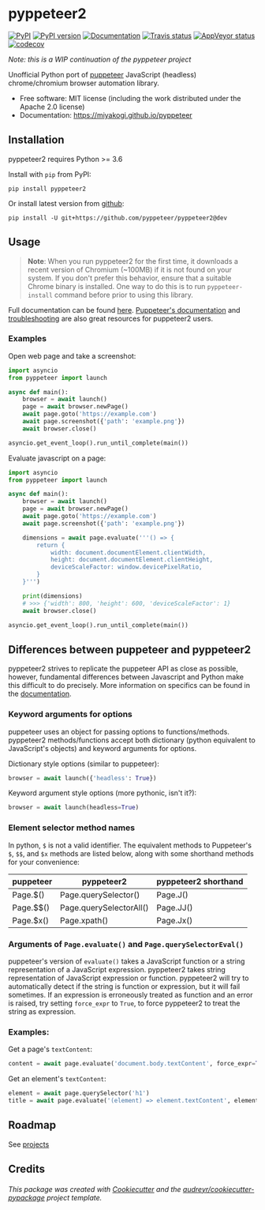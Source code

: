 pyppeteer2
==========

[![PyPI](https://img.shields.io/pypi/v/pyppeteer2.svg)](https://pypi.python.org/pypi/pyppeteer2)
[![PyPI version](https://img.shields.io/pypi/pyversions/pyppeteer2.svg)](https://pypi.python.org/pypi/pyppeteer2)
[![Documentation](https://img.shields.io/badge/docs-latest-brightgreen.svg)](https://miyakogi.github.io/pyppeteer2)
[![Travis status](https://travis-ci.org/miyakogi/pyppeteer2.svg)](https://travis-ci.org/miyakogi/pyppeteer2)
[![AppVeyor status](https://ci.appveyor.com/api/projects/status/nb53tkg9po8v1blk?svg=true)](https://ci.appveyor.com/project/miyakogi/pyppeteer2)
[![codecov](https://codecov.io/gh/miyakogi/pyppeteer2/branch/master/graph/badge.svg)](https://codecov.io/gh/miyakogi/pyppeteer2)

_Note: this is a WIP continuation of the pyppeteer project_  

Unofficial Python port of [puppeteer](https://github.com/GoogleChrome/puppeteer) JavaScript (headless) chrome/chromium browser automation library.

* Free software: MIT license (including the work distributed under the Apache 2.0 license)
* Documentation: https://miyakogi.github.io/pyppeteer

## Installation

pyppeteer2 requires Python >= 3.6

Install with `pip` from PyPI:

```
pip install pyppeteer2
```

Or install latest version from [github](https://github.com/pyppeteer/pyppeteer2/):

```
pip install -U git+https://github.com/pyppeteer/pyppeteer2@dev
```

## Usage

> **Note**: When you run pyppeteer2 for the first time, it downloads a recent version of Chromium (~100MB) if it is not found on your system.
> If you don't prefer this behavior, ensure that a suitable Chrome binary is installed. One way to do this is to run `pyppeteer-install` command before prior to using this library.

Full documentation can be found [here](https://miyakogi.github.io/pyppeteer/reference.html). [Puppeteer's documentation](https://github.com/GoogleChrome/puppeteer/blob/master/docs/api.md#) and [troubleshooting](https://github.com/GoogleChrome/puppeteer/blob/master/docs/troubleshooting.md) are also great resources for puppeteer2 users.

### Examples

Open web page and take a screenshot:
```py
import asyncio
from pyppeteer import launch

async def main():
    browser = await launch()
    page = await browser.newPage()
    await page.goto('https://example.com')
    await page.screenshot({'path': 'example.png'})
    await browser.close()

asyncio.get_event_loop().run_until_complete(main())
```

Evaluate javascript on a page:
```py
import asyncio
from pyppeteer import launch

async def main():
    browser = await launch()
    page = await browser.newPage()
    await page.goto('https://example.com')
    await page.screenshot({'path': 'example.png'})

    dimensions = await page.evaluate('''() => {
        return {
            width: document.documentElement.clientWidth,
            height: document.documentElement.clientHeight,
            deviceScaleFactor: window.devicePixelRatio,
        }
    }''')

    print(dimensions)
    # >>> {'width': 800, 'height': 600, 'deviceScaleFactor': 1}
    await browser.close()

asyncio.get_event_loop().run_until_complete(main())
```

## Differences between puppeteer and pyppeteer2

pyppeteer2 strives to replicate the puppeteer API as close as possible, however, fundamental differences between Javascript and Python make this difficult to do precisely. More information on specifics can be found in the [documentation](https://miyakogi.github.io/pyppeteer/reference.html).

### Keyword arguments for options

puppeteer uses an object for passing options to functions/methods. pyppeteer2 methods/functions accept both dictionary (python equivalent to JavaScript's objects) and keyword arguments for options.

Dictionary style options (similar to puppeteer):

```python
browser = await launch({'headless': True})
```

Keyword argument style options (more pythonic, isn't it?):

```python
browser = await launch(headless=True)
```

### Element selector method names

In python, `$` is not a valid identifier. The equivalent methods to Puppeteer's `$`, `$$`, and `$x` methods are listed below, along with some shorthand methods for your convenience:

| puppeteer | pyppeteer2              | pyppeteer2 shorthand |
|-----------|-------------------------|----------------------|
| Page.$()  | Page.querySelector()    | Page.J()             |
| Page.$$() | Page.querySelectorAll() | Page.JJ()            |
| Page.$x() | Page.xpath()            | Page.Jx()            |

### Arguments of `Page.evaluate()` and `Page.querySelectorEval()`

puppeteer's version of `evaluate()` takes a JavaScript function or a string representation of a JavaScript expression. pyppeteer2 takes string representation of JavaScript expression or function. pyppeteer2 will try to automatically detect if the string is function or expression, but it will fail sometimes. If an expression is erroneously treated as function and an error is raised, try setting `force_expr` to `True`, to force pyppeteer2 to treat the string as expression.

### Examples:

Get a page's `textContent`:

```python
content = await page.evaluate('document.body.textContent', force_expr=True)
```

Get an element's `textContent`:

```python
element = await page.querySelector('h1')
title = await page.evaluate('(element) => element.textContent', element)
```

## Roadmap

See [projects](https://github.com/pyppeteer/pyppeteer2/projects)

## Credits

###### This package was created with [Cookiecutter](https://github.com/audreyr/cookiecutter) and the [audreyr/cookiecutter-pypackage](https://github.com/audreyr/cookiecutter-pypackage) project template.
